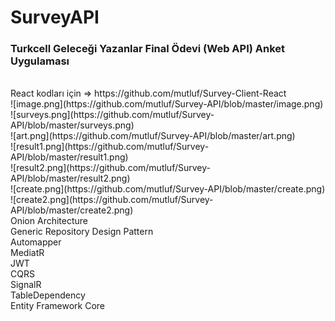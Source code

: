 # SurveyAPI
### Turkcell Geleceği Yazanlar Final Ödevi (Web API) Anket Uygulaması
<br/>
React kodları için => https://github.com/mutluf/Survey-Client-React
<br/>
![image.png](https://github.com/mutluf/Survey-API/blob/master/image.png)
<br/>
![surveys.png](https://github.com/mutluf/Survey-API/blob/master/surveys.png)
<br/>
![art.png](https://github.com/mutluf/Survey-API/blob/master/art.png)
<br/>
![result1.png](https://github.com/mutluf/Survey-API/blob/master/result1.png)
<br/>
![result2.png](https://github.com/mutluf/Survey-API/blob/master/result2.png)
<br/>
![create.png](https://github.com/mutluf/Survey-API/blob/master/create.png)
<br/>
![create2.png](https://github.com/mutluf/Survey-API/blob/master/create2.png)
<br/>
 Onion Architecture
 <br/>
 Generic Repository Design Pattern
 <br/>
 Automapper
 <br/>
 MediatR
 <br/>
 JWT
 <br/>
 CQRS
 <br/>
 SignalR
 <br/>
 TableDependency
 <br/>
 Entity Framework Core
